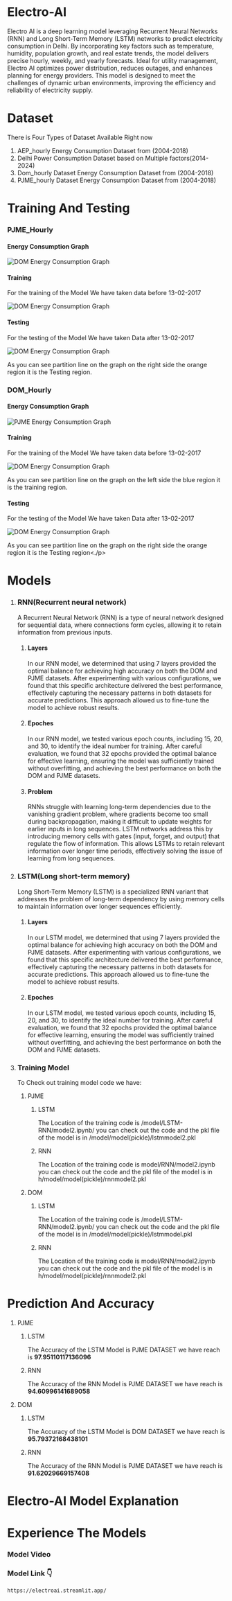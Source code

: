 # Electro-AI
<p>
Electro AI is a deep learning model leveraging Recurrent Neural Networks (RNN) and Long Short-Term Memory (LSTM) networks to predict electricity consumption in Delhi. By incorporating key factors such as temperature, humidity, population growth, and real estate trends, the model delivers precise hourly, weekly, and yearly forecasts. Ideal for utility management, Electro AI optimizes power distribution, reduces outages, and enhances planning for energy providers. This model is designed to meet the challenges of dynamic urban environments, improving the efficiency and reliability of electricity supply.</p>
<h1>Dataset</h1>
<p>There is Four Types of Dataset Available Right now</p>
<ol>
    <li>AEP_hourly Energy Consumption Dataset from (2004-2018)</li>
    <li>Delhi Power Consumption Dataset based on Multiple factors(2014-2024) </li>
    <li>Dom_hourly Dataset  Energy Consumption Dataset from (2004-2018)</li>
    <li>PJME_hourly Dataset Energy Consumption Dataset from (2004-2018)</li>
</ol>
<h1>Training And Testing</h1>
    <h3>PJME_Hourly</h3>
    <h4>Energy Consumption Graph</h4>
        <img src = "/Images/energyconsumption graph.png" alt="DOM Energy Consumption Graph">
    <h4>Training</h4>
    <p>For the training of the Model We have taken data before 13-02-2017</p>
    <img src = "/Images/pjmetrainingandtesting.png" alt="DOM Energy Consumption Graph">
    <h4>Testing</h4>
    <p>For the testing of the Model We have taken Data after 13-02-2017</p>
    <img src = "/Images/pjmetrainingandtesting.png" alt="DOM Energy Consumption Graph">
    <p>As you can see partition line on the graph on the right side the orange region it is the Testing region.</p>
    <h3>DOM_Hourly</h3>
    <h4>Energy Consumption Graph</h4>
     <img src = "/Images/domenergy.png" alt="PJME Energy Consumption Graph">
    <h4>Training</h4>
    <p>For the training of the Model We have taken data before 13-02-2017</p>
    <img src = "/Images/trainingandtesting.png" alt="DOM Energy Consumption Graph">
    <p>As you can see partition line on the graph on the left side the blue region it is the training region.</p>
    <h4>Testing</h4>
    <p>For the testing of the Model We have taken Data after 13-02-2017</p>
    <img src = "/Images/trainingandtesting.png" alt="DOM Energy Consumption Graph">
     <p>As you can see partition line on the graph on the right side the orange region it is the Testing region<./p>
<h1>Models</h1>
<ol>
    <li><h3>RNN(Recurrent neural network)</h3></li>
    <p>A Recurrent Neural Network (RNN) is a type of neural network designed for sequential data, where connections form cycles, allowing it to retain information from previous inputs.</p>
    <ol>
        <li><h4>Layers</h4></li>
        <p>In our RNN model, we determined that using 7 layers provided the optimal balance for achieving high accuracy on both the DOM and PJME datasets. After experimenting with various configurations, we found that this specific architecture delivered the best performance, effectively capturing the necessary patterns in both datasets for accurate predictions. This approach allowed us to fine-tune the model to achieve robust results.</p>
       <li> <h4>Epoches</h4></li>
       <p>In our RNN model, we tested various epoch counts, including 15, 20, and 30, to identify the ideal number for training. After careful evaluation, we found that 32 epochs provided the optimal balance for effective learning, ensuring the model was sufficiently trained without overfitting, and achieving the best performance on both the DOM and PJME datasets.</p>
       <li><h4>Problem</h4></li>
       <p>RNNs struggle with learning long-term dependencies due to the vanishing gradient problem, where gradients become too small during backpropagation, making it difficult to update weights for earlier inputs in long sequences. LSTM networks address this by introducing memory cells with gates (input, forget, and output) that regulate the flow of information. This allows LSTMs to retain relevant information over longer time periods, effectively solving the issue of learning from long sequences.</p>
    </ol>
    <li><h3>LSTM(Long short-term memory)</h3></li>
    <p>Long Short-Term Memory (LSTM) is a specialized RNN variant that addresses the problem of long-term dependency by using memory cells to maintain information over longer sequences efficiently.</p>
    <ol>
        <li><h4>Layers</h4></li>
        <p>In our LSTM model, we determined that using 7 layers provided the optimal balance for achieving high accuracy on both the DOM and PJME datasets. After experimenting with various configurations, we found that this specific architecture delivered the best performance, effectively capturing the necessary patterns in both datasets for accurate predictions. This approach allowed us to fine-tune the model to achieve robust results.</p>
        <li><h4>Epoches</h4></li>
          <p>In our LSTM model, we tested various epoch counts, including 15, 20, and 30, to identify the ideal number for training. After careful evaluation, we found that 32 epochs provided the optimal balance for effective learning, ensuring the model was sufficiently trained without overfitting, and achieving the best performance on both the DOM and PJME datasets.</p>
    </ol>
      <li><h3>Training Model</h3></li>
       <p>To Check out training model code we have:</p>
       <ol>
            <li>PJME</li>
            <ol>
                <li>LSTM</li>
                <p>The Location of the training code  is /model/LSTM-RNN/model2.ipynb/ you can check out the code and the pkl file of the model is in /model/model(pickle)/lstmmodel2.pkl</p>
                <li>RNN</li>
                <p>The Location of the training code is model/RNN/model2.ipynb  you can check out the code and the pkl file of the model is in h/model/model(pickle)/rnnmodel2.pkl</p>            
            </ol>
            <li>DOM</li>
             <ol>
                <li>LSTM</li>
                <p>The Location of the training code is /model/LSTM-RNN/model2.ipynb/ you can check out the code and the pkl file of the model is in /model/model(pickle)/lstmmodel.pkl</p>
                <li>RNN</li> 
                <p>The Location of the training code is model/RNN/model2.ipynb  you can check out the code and the pkl file of the model is in h/model/model(pickle)/rnnmodel2.pkl</p>           
            </ol>
       </ol>
</ol>
<h1>Prediction And Accuracy</h1>
<ol>
    <li>PJME</li>
    <ol>
        <li>LSTM</li>
        <p>The Accuracy of the LSTM Model is PJME DATASET we have reach is <strong>97.95110117136096</strong></p>
        <li>RNN</li>
        <p>The Accuracy of the RNN Model is PJME DATASET we have reach is <strong>94.60996141689058</strong></p>
        <p></p>
    </ol>
    <li>DOM</li>
     <ol>
        <li>LSTM</li>
        <p>The Accuracy of the LSTM Model is DOM DATASET we have reach is <strong>95.79372168438101</strong></p>
        <li>RNN</li>
        <p>The Accuracy of the RNN Model is PJME DATASET we have reach is <strong>91.62029669157408</strong></p>
    </ol>
</ol>
<h1>Electro-AI Model Explanation</h1>
<h1>Experience The Models</h1>
    <h3>Model Video</h3>
    <h3>Model Link 👇</h3>

```
https://electroai.streamlit.app/
```
